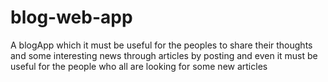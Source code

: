 # blog-web-app
 A blogApp which it must be useful for the peoples to share their thoughts and some interesting news through articles by posting and even it must be useful for the people who all are looking for some new articles
